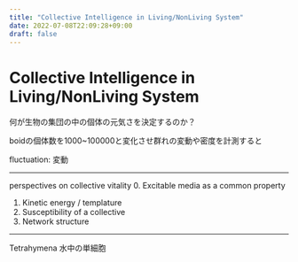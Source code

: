 ```yaml
---
title: "Collective Intelligence in Living/NonLiving System"
date: 2022-07-08T22:09:28+09:00
draft: false
---
```


# Collective Intelligence in Living/NonLiving System

何が生物の集団の中の個体の元気さを決定するのか？

boidの個体数を1000~100000と変化させ群れの変動や密度を計測すると

fluctuation: 変動

---

perspectives on collective vitality
0. Excitable media as a common property
1. Kinetic energy / templature
2. Susceptibility of a collective
3. Network structure
  
---

Tetrahymena
水中の単細胞


